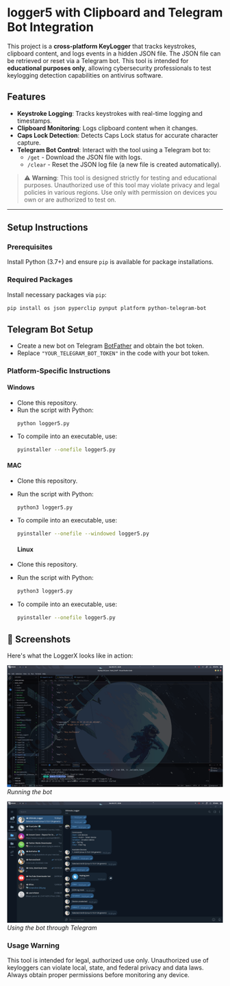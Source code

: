 # logger5 with Clipboard and Telegram Bot Integration

This project is a **cross-platform KeyLogger** that tracks keystrokes, clipboard content, and logs events in a hidden JSON file. The JSON file can be retrieved or reset via a Telegram bot. This tool is intended for **educational purposes only**, allowing cybersecurity professionals to test keylogging detection capabilities on antivirus software.

## Features

- **Keystroke Logging**: Tracks keystrokes with real-time logging and timestamps.
- **Clipboard Monitoring**: Logs clipboard content when it changes.
- **Caps Lock Detection**: Detects Caps Lock status for accurate character capture.
- **Telegram Bot Control**: Interact with the tool using a Telegram bot to:
  - `/get` - Download the JSON file with logs.
  - `/clear` - Reset the JSON log file (a new file is created automatically).

> ⚠ **Warning**: This tool is designed strictly for testing and educational purposes. Unauthorized use of this tool may violate privacy and legal policies in various regions. Use only with permission on devices you own or are authorized to test on.

---

## Setup Instructions

### Prerequisites

Install Python (3.7+) and ensure `pip` is available for package installations.

### Required Packages

Install necessary packages via `pip`:
```bash
pip install os json pyperclip pynput platform python-telegram-bot
```
## Telegram Bot Setup

- Create a new bot on Telegram [BotFather](https://t.me/BotFather) and obtain the bot token.
- Replace `"YOUR_TELEGRAM_BOT_TOKEN"` in the code with your bot token.

### Platform-Specific Instructions

#### Windows

- Clone this repository.
- Run the script with Python:
  ```bash
  python logger5.py
  ```
- To compile into an executable, use:
  ```bash
  pyinstaller --onefile logger5.py
  ```

#### MAC

- Clone this repository.
- Run the script with Python:
  ```bash
  python3 logger5.py
  ```
- To compile into an executable, use:
  ```bash
  pyinstaller --onefile --windowed logger5.py

  ```

  #### Linux

- Clone this repository.
- Run the script with Python:
  ```bash
  python3 logger5.py
  ```
- To compile into an executable, use:
  ```bash
  pyinstaller --onefile logger5.py
  ```

## 📸 Screenshots

Here's what the LoggerX looks like in action:

![img1](./images/img1.png)
*Running the bot*

![Telegram Bot Interaction](./images/img2.png)
*Using the bot through Telegram*

### Usage Warning
This tool is intended for legal, authorized use only. Unauthorized use of keyloggers can violate local, state, and federal privacy and data laws. Always obtain proper permissions before monitoring any device.
